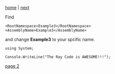 [home](./page01.md) | [next](./page02.md)


Find 

```
<RootNamespace>Example3</RootNamespace>
<AssemblyName>Example3</AssemblyName>
```
and change **Example3** to your spcific name.
```
using System;
```


```
Console.WriteLine("The Ray Code is AWESOME!!!");
```


[page 2](./page02.md)
